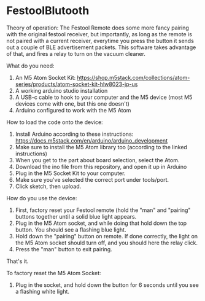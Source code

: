 # FestoolBlutooth

Theory of operation:
The Festool Remote does some more fancy pairing with the original festool receiver, but importantly, as long as the remote is not paired with a current receiver, everytime you press the button it sends out a couple of BLE advertisement packets. This software takes advantage of that, and fires a relay to turn on the vacuum cleaner.

What do you need:

1. An M5 Atom Socket Kit: https://shop.m5stack.com/collections/atom-series/products/atom-socket-kit-hlw8023-jp-us
2. A working arduino studio installation
3. A USB-c cable to hook to your computer and the M5 device (most M5 devices come with one, but this one doesn't)
4. Arduino configured to work with the M5 Atom


How to load the code onto the device:

1. Install Arduino according to these instructions: https://docs.m5stack.com/en/arduino/arduino_development
2. Make sure to install the M5 Atom library too (according to the linked instructions)
3. When you get to the part about board selection, select the Atom.
4. Download the ino file from this repository, and open it up in Arduino
5. Plug in the M5 Socket Kit to your computer.
6. Make sure you've selected the correct port under tools/port.
7. Click sketch, then upload.

How do you use the device:

1. First, factory reset your Festool remote (hold the "man" and "pairing" buttons together until a solid blue light appears. 
2. Plug in the M5 Atom socket, and while doing that hold down the top button. You should see a flashing blue light.
3. Hold down the "pairing" button on remote. If done correctly, the light on the M5 Atom socket should turn off, and you should here the relay click. 
4. Press the "man" button to exit pairing. 

That's it. 

To factory reset the M5 Atom Socket:

1. Plug in the socket, and hold down the button for 6 seconds until you see a flashing white light. 

